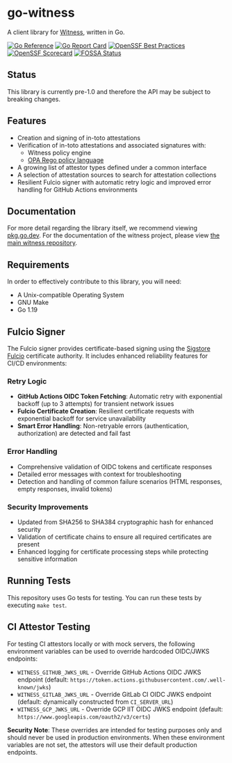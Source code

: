 # go-witness
A client library for [Witness](https://github.com/in-toto/witness), written in Go.

[![Go Reference](https://pkg.go.dev/badge/github.com/in-toto/go-witness.svg)](https://pkg.go.dev/github.com/in-toto/go-witness)
[![Go Report Card](https://goreportcard.com/badge/github.com/in-toto/go-witness)](https://goreportcard.com/report/github.com/in-toto/go-witness)
[![OpenSSF Best Practices](https://www.bestpractices.dev/projects/8164/badge)](https://www.bestpractices.dev/projects/8164)
[![OpenSSF Scorecard](https://api.securityscorecards.dev/projects/github.com/in-toto/go-witness/badge)](https://securityscorecards.dev/viewer/?uri=github.com/in-toto/go-witness)
[![FOSSA Status](https://app.fossa.com/api/projects/custom%2B41709%2Fgithub.com%2Fin-toto%2Fgo-witness.svg?type=shield&issueType=license)](https://app.fossa.com/projects/custom%2B41709%2Fgithub.com%2Fin-toto%2Fgo-witness?ref=badge_shield&issueType=license)

## Status
This library is currently pre-1.0 and therefore the API may be subject to breaking changes.

## Features
- Creation and signing of in-toto attestations
- Verification of in-toto attestations and associated signatures with:
  - Witness policy engine
  - [OPA Rego policy language](https://www.openpolicyagent.org/docs/latest/policy-language/)
- A growing list of attestor types defined under a common interface
- A selection of attestation sources to search for attestation collections
- Resilient Fulcio signer with automatic retry logic and improved error handling for GitHub Actions environments

## Documentation
For more detail regarding the library itself, we recommend viewing [pkg.go.dev](https://pkg.go.dev/github.com/in-toto/go-witness). For
the documentation of the witness project, please view [the main witness repository](https://github.com/in-toto/witness/tree/main/docs).

## Requirements
In order to effectively contribute to this library, you will need:
- A Unix-compatible Operating System
- GNU Make
- Go 1.19

## Fulcio Signer
The Fulcio signer provides certificate-based signing using the [Sigstore Fulcio](https://github.com/sigstore/fulcio) certificate authority. It includes enhanced reliability features for CI/CD environments:

### Retry Logic
- **GitHub Actions OIDC Token Fetching**: Automatic retry with exponential backoff (up to 3 attempts) for transient network issues
- **Fulcio Certificate Creation**: Resilient certificate requests with exponential backoff for service unavailability
- **Smart Error Handling**: Non-retryable errors (authentication, authorization) are detected and fail fast

### Error Handling
- Comprehensive validation of OIDC tokens and certificate responses
- Detailed error messages with context for troubleshooting
- Detection and handling of common failure scenarios (HTML responses, empty responses, invalid tokens)

### Security Improvements
- Updated from SHA256 to SHA384 cryptographic hash for enhanced security
- Validation of certificate chains to ensure all required certificates are present
- Enhanced logging for certificate processing steps while protecting sensitive information

## Running Tests
This repository uses Go tests for testing. You can run these tests by executing `make test`.

## CI Attestor Testing
For testing CI attestors locally or with mock servers, the following environment variables can be used to override hardcoded OIDC/JWKS endpoints:

- `WITNESS_GITHUB_JWKS_URL` - Override GitHub Actions OIDC JWKS endpoint (default: `https://token.actions.githubusercontent.com/.well-known/jwks`)
- `WITNESS_GITLAB_JWKS_URL` - Override GitLab CI OIDC JWKS endpoint (default: dynamically constructed from `CI_SERVER_URL`)
- `WITNESS_GCP_JWKS_URL` - Override GCP IIT OIDC JWKS endpoint (default: `https://www.googleapis.com/oauth2/v3/certs`)

**Security Note**: These overrides are intended for testing purposes only and should never be used in production environments. When these environment variables are not set, the attestors will use their default production endpoints.

